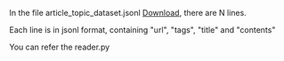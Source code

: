 In the file article_topic_dataset.jsonl [Download](https://drive.google.com/file/d/1noMa46jZw-XGLnCwh7EWA8onQVFL8sbD/view?usp=sharing), there are N lines.

Each line is in jsonl format, containing "url", "tags", "title" and "contents" 

You can refer the reader.py
